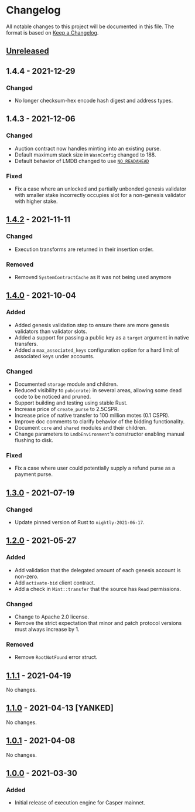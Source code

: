 # Changelog

All notable changes to this project will be documented in this file.  The format is based on [Keep a Changelog].

[comment]: <> (Added:      new features)
[comment]: <> (Changed:    changes in existing functionality)
[comment]: <> (Deprecated: soon-to-be removed features)
[comment]: <> (Removed:    now removed features)
[comment]: <> (Fixed:      any bug fixes)
[comment]: <> (Security:   in case of vulnerabilities)



## [Unreleased]



## 1.4.4 - 2021-12-29

### Changed
* No longer checksum-hex encode hash digest and address types.



## 1.4.3 - 2021-12-06

### Changed
* Auction contract now handles minting into an existing purse.
* Default maximum stack size in `WasmConfig` changed to 188.
* Default behavior of LMDB changed to use [`NO_READAHEAD`](https://docs.rs/lmdb/0.8.0/lmdb/struct.EnvironmentFlags.html#associatedconstant.NO_READAHEAD)

### Fixed
* Fix a case where an unlocked and partially unbonded genesis validator with smaller stake incorrectly occupies slot for a non-genesis validator with higher stake.



## [1.4.2] - 2021-11-11

### Changed
* Execution transforms are returned in their insertion order.

### Removed
* Removed `SystemContractCache` as it was not being used anymore

## [1.4.0] - 2021-10-04

### Added
* Added genesis validation step to ensure there are more genesis validators than validator slots.
* Added a support for passing a public key as a `target` argument in native transfers.
* Added a `max_associated_keys` configuration option for a hard limit of associated keys under accounts.



### Changed
* Documented `storage` module and children.
* Reduced visibility to `pub(crate)` in several areas, allowing some dead code to be noticed and pruned.
* Support building and testing using stable Rust.
* Increase price of `create_purse` to 2.5CSPR.
* Increase price of native transfer to 100 million motes (0.1 CSPR).
* Improve doc comments to clarify behavior of the bidding functionality.
* Document `core` and `shared` modules and their children.
* Change parameters to `LmdbEnvironment`'s constructor enabling manual flushing to disk.

### Fixed
* Fix a case where user could potentially supply a refund purse as a payment purse.



## [1.3.0] - 2021-07-19

### Changed
* Update pinned version of Rust to `nightly-2021-06-17`.



## [1.2.0] - 2021-05-27

### Added
* Add validation that the delegated amount of each genesis account is non-zero.
* Add `activate-bid` client contract.
* Add a check in `Mint::transfer` that the source has `Read` permissions.

### Changed
* Change to Apache 2.0 license.
* Remove the strict expectation that minor and patch protocol versions must always increase by 1.

### Removed
* Remove `RootNotFound` error struct.



## [1.1.1] - 2021-04-19

No changes.



## [1.1.0] - 2021-04-13 [YANKED]

No changes.



## [1.0.1] - 2021-04-08

No changes.



## [1.0.0] - 2021-03-30

### Added
* Initial release of execution engine for Casper mainnet.



[Keep a Changelog]: https://keepachangelog.com/en/1.0.0
[unreleased]: https://github.com/casper-network/casper-node/compare/37d561634adf73dab40fffa7f1f1ee47e80bf8a1...dev
[1.4.2]: https://github.com/casper-network/casper-node/compare/v1.4.0...37d561634adf73dab40fffa7f1f1ee47e80bf8a1
[1.4.0]: https://github.com/casper-network/casper-node/compare/v1.3.0...v1.4.0
[1.3.0]: https://github.com/casper-network/casper-node/compare/v1.2.0...v1.3.0
[1.2.0]: https://github.com/casper-network/casper-node/compare/v1.1.1...v1.2.0
[1.1.1]: https://github.com/casper-network/casper-node/compare/v1.0.1...v1.1.1
[1.1.0]: https://github.com/casper-network/casper-node/compare/v1.0.1...v1.1.1
[1.0.1]: https://github.com/casper-network/casper-node/compare/v1.0.0...v1.0.1
[1.0.0]: https://github.com/casper-network/casper-node/releases/tag/v1.0.0
